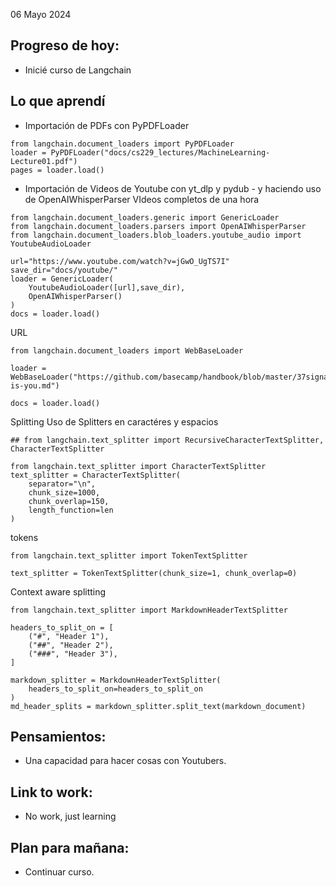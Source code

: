 06 Mayo 2024

## Progreso de hoy:
- Inicié curso de Langchain
## Lo que aprendí 
- Importación de PDFs con PyPDFLoader

```
from langchain.document_loaders import PyPDFLoader
loader = PyPDFLoader("docs/cs229_lectures/MachineLearning-Lecture01.pdf")
pages = loader.load()

```

- Importación de Videos de Youtube con  yt_dlp y pydub - y haciendo uso de OpenAIWhisperParser VIdeos completos de una hora 

```
from langchain.document_loaders.generic import GenericLoader
from langchain.document_loaders.parsers import OpenAIWhisperParser
from langchain.document_loaders.blob_loaders.youtube_audio import YoutubeAudioLoader

url="https://www.youtube.com/watch?v=jGwO_UgTS7I"
save_dir="docs/youtube/"
loader = GenericLoader(
    YoutubeAudioLoader([url],save_dir),
    OpenAIWhisperParser()
)
docs = loader.load()
```

URL 
```
from langchain.document_loaders import WebBaseLoader

loader = WebBaseLoader("https://github.com/basecamp/handbook/blob/master/37signals-is-you.md")

docs = loader.load()
```

Splitting 
Uso de Splitters en caractéres y espacios 

```
## from langchain.text_splitter import RecursiveCharacterTextSplitter, CharacterTextSplitter

from langchain.text_splitter import CharacterTextSplitter
text_splitter = CharacterTextSplitter(
    separator="\n",
    chunk_size=1000,
    chunk_overlap=150,
    length_function=len
)
```

tokens 
```
from langchain.text_splitter import TokenTextSplitter 

text_splitter = TokenTextSplitter(chunk_size=1, chunk_overlap=0)

```

Context aware splitting
```
from langchain.text_splitter import MarkdownHeaderTextSplitter

headers_to_split_on = [
    ("#", "Header 1"),
    ("##", "Header 2"),
    ("###", "Header 3"),
]

markdown_splitter = MarkdownHeaderTextSplitter(
    headers_to_split_on=headers_to_split_on
)
md_header_splits = markdown_splitter.split_text(markdown_document)

```

## **Pensamientos**:
- Una capacidad para hacer cosas con Youtubers. 
## Link to work: 
- No work, just learning 
## Plan para mañana: 
- Continuar curso. 
